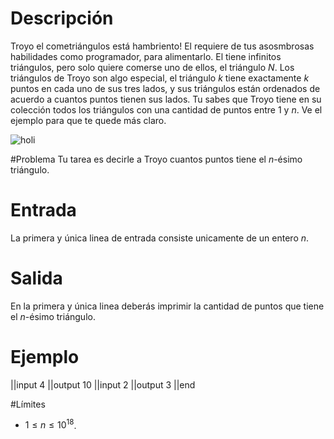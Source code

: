 # Descripción

Troyo el cometriángulos está hambriento! El requiere de tus asosmbrosas habilidades como programador, para alimentarlo. El tiene infinitos triángulos, pero solo quiere comerse uno de ellos, el triángulo $N$. Los triángulos de Troyo son algo especial, el triángulo $k$ tiene exactamente $k$ puntos en cada uno de sus tres lados, y sus triángulos están ordenados de acuerdo a cuantos puntos tienen sus lados. Tu sabes que Troyo tiene en su colección todos los triángulos con una cantidad de puntos entre $1$ y $n$. Ve el ejemplo para que te quede más claro.

![holi](triangulin.jpg)

#Problema
Tu tarea es decirle a Troyo cuantos puntos tiene el $n$-ésimo triángulo.

# Entrada

La primera y única linea de entrada consiste unicamente de un entero $n$.

# Salida

En la primera y única linea deberás imprimir la cantidad de puntos que tiene el $n$-ésimo triángulo.

# Ejemplo

||input
4
||output
10
||input
2
||output
3
||end

#Límites

- $1 \leq n \leq 10^{18}$.
